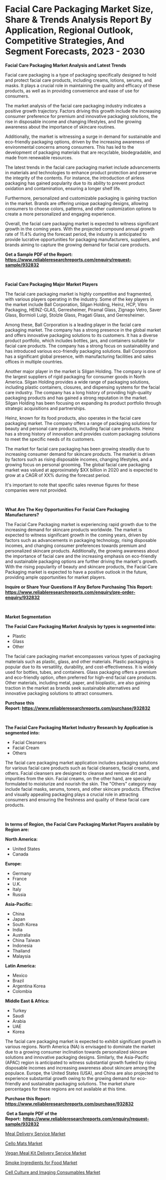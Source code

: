 <p><h1>Facial Care Packaging Market Size, Share & Trends Analysis Report By Application, Regional Outlook, Competitive Strategies, And Segment Forecasts, 2023 - 2030</h1></p><p><strong>Facial Care Packaging Market Analysis and Latest Trends</strong></p>
<p><p>Facial care packaging is a type of packaging specifically designed to hold and protect facial care products, including creams, lotions, serums, and masks. It plays a crucial role in maintaining the quality and efficacy of these products, as well as in providing convenience and ease of use for consumers.</p><p>The market analysis of the facial care packaging industry indicates a positive growth trajectory. Factors driving this growth include the increasing consumer preference for premium and innovative packaging solutions, the rise in disposable income and changing lifestyles, and the growing awareness about the importance of skincare routines.</p><p>Additionally, the market is witnessing a surge in demand for sustainable and eco-friendly packaging options, driven by the increasing awareness of environmental concerns among consumers. This has led to the development of packaging materials that are recyclable, biodegradable, and made from renewable resources.</p><p>The latest trends in the facial care packaging market include advancements in materials and technologies to enhance product protection and preserve the integrity of the contents. For instance, the introduction of airless packaging has gained popularity due to its ability to prevent product oxidation and contamination, ensuring a longer shelf life.</p><p>Furthermore, personalized and customizable packaging is gaining traction in the market. Brands are offering unique packaging designs, allowing consumers to choose colors, patterns, and other customization options to create a more personalized and engaging experience.</p><p>Overall, the facial care packaging market is expected to witness significant growth in the coming years. With the projected compound annual growth rate of 11.4% during the forecast period, the industry is anticipated to provide lucrative opportunities for packaging manufacturers, suppliers, and brands aiming to capture the growing demand for facial care products.</p></p>
<p><strong>Get a Sample PDF of the Report:&nbsp; <a href="https://www.reliableresearchreports.com/enquiry/request-sample/932832">https://www.reliableresearchreports.com/enquiry/request-sample/932832</a></strong></p>
<p>&nbsp;</p>
<p><strong>Facial Care Packaging Major Market Players</strong></p>
<p><p>The facial care packaging market is highly competitive and fragmented, with various players operating in the industry. Some of the key players in the market include Ball Corporation, Silgan Holding, Heinz, HCP, Vitro Packaging, HEINZ-GLAS, Gerresheimer, Piramal Glass, Zignago Vetro, Saver Glass, Bormioli Luigi, Stolzle Glass, Pragati Glass, and Gerresheimer.</p><p>Among these, Ball Corporation is a leading player in the facial care packaging market. The company has a strong presence in the global market and offers innovative packaging solutions to its customers. It has a diverse product portfolio, which includes bottles, jars, and containers suitable for facial care products. The company has a strong focus on sustainability and has introduced various eco-friendly packaging solutions. Ball Corporation has a significant global presence, with manufacturing facilities and sales offices in multiple countries.</p><p>Another major player in the market is Silgan Holding. The company is one of the largest suppliers of rigid packaging for consumer goods in North America. Silgan Holding provides a wide range of packaging solutions, including plastic containers, closures, and dispensing systems for the facial care industry. The company has a long history of providing high-quality packaging products and has gained a strong reputation in the market. Silgan Holding has been focusing on expanding its product portfolio through strategic acquisitions and partnerships.</p><p>Heinz, known for its food products, also operates in the facial care packaging market. The company offers a range of packaging solutions for beauty and personal care products, including facial care products. Heinz has a strong history of innovation and provides custom packaging solutions to meet the specific needs of its customers.</p><p>The market for facial care packaging has been growing steadily due to increasing consumer demand for skincare products. The market is driven by factors such as rising disposable incomes, changing lifestyles, and a growing focus on personal grooming. The global facial care packaging market was valued at approximately $XX billion in 2020 and is expected to grow at a CAGR of XX% during the forecast period.</p><p>It's important to note that specific sales revenue figures for these companies were not provided.</p></p>
<p>&nbsp;</p>
<p><strong>What Are The Key Opportunities For Facial Care Packaging Manufacturers?</strong></p>
<p><p>The Facial Care Packaging market is experiencing rapid growth due to the increasing demand for skincare products worldwide. The market is expected to witness significant growth in the coming years, driven by factors such as advancements in packaging technology, rising disposable incomes, and changing consumer preferences towards premium and personalized skincare products. Additionally, the growing awareness about the importance of facial care and the increasing emphasis on eco-friendly and sustainable packaging options are further driving the market's growth. With the rising popularity of beauty and skincare products, the Facial Care Packaging market is expected to have a positive outlook in the future, providing ample opportunities for market players.</p></p>
<p><strong>Inquire or Share Your Questions If Any Before Purchasing This Report: <a href="https://www.reliableresearchreports.com/enquiry/pre-order-enquiry/932832">https://www.reliableresearchreports.com/enquiry/pre-order-enquiry/932832</a></strong></p>
<p>&nbsp;</p>
<p><strong>Market Segmentation</strong></p>
<p><strong>The Facial Care Packaging Market Analysis by types is segmented into:</strong></p>
<p><ul><li>Plastic</li><li>Glass</li><li>Other</li></ul></p>
<p><p>The facial care packaging market encompasses various types of packaging materials such as plastic, glass, and other materials. Plastic packaging is popular due to its versatility, durability, and cost-effectiveness. It is widely used for bottles, tubes, and containers. Glass packaging offers a premium and eco-friendly option, often preferred for high-end facial care products. Other materials, including metal, paper, and bioplastic, are also gaining traction in the market as brands seek sustainable alternatives and innovative packaging solutions to attract consumers.</p></p>
<p><strong>Purchase this Report:&nbsp;<a href="https://www.reliableresearchreports.com/purchase/932832">https://www.reliableresearchreports.com/purchase/932832</a></strong></p>
<p>&nbsp;</p>
<p><strong>The Facial Care Packaging Market Industry Research by Application is segmented into:</strong></p>
<p><ul><li>Facial Cleansers</li><li>Facial Cream</li><li>Others</li></ul></p>
<p><p>The facial care packaging market application includes packaging solutions for various facial care products such as facial cleansers, facial creams, and others. Facial cleansers are designed to cleanse and remove dirt and impurities from the skin. Facial creams, on the other hand, are specially formulated to moisturize and nourish the skin. The "Others" category may include facial masks, serums, toners, and other skincare products. Effective and visually appealing packaging plays a crucial role in attracting consumers and ensuring the freshness and quality of these facial care products.</p></p>
<p>&nbsp;</p>
<p><strong>In terms of Region, the Facial Care Packaging Market Players available by Region are:</strong></p>
<p>
    <p> <strong> North America: </strong>
        <ul>
            <li>United States</li>
            <li>Canada</li>
        </ul>
        </p> 
    <p> <strong> Europe: </strong>
        <ul>
            <li>Germany</li>
            <li>France</li>
            <li>U.K.</li>
            <li>Italy</li>
            <li>Russia</li>
        </ul>
        </p> 
    <p> <strong> Asia-Pacific: </strong>
        <ul>
            <li>China</li>
            <li>Japan</li>
            <li>South Korea</li>
            <li>India</li>
            <li>Australia</li>
            <li>China Taiwan</li>
            <li>Indonesia</li>
            <li>Thailand</li>
            <li>Malaysia</li>
        </ul>
        </p> 
    <p> <strong> Latin America: </strong>
        <ul>
            <li>Mexico</li>
            <li>Brazil</li>
            <li>Argentina Korea</li>
            <li>Colombia</li>
        </ul>
        </p> 
    <p> <strong> Middle East & Africa: </strong>
        <ul>
            <li>Turkey</li>
            <li>Saudi</li>
            <li>Arabia</li>
            <li>UAE</li>
            <li>Korea</li>
        </ul>
    </p>
    </p>
<p><p>The facial care packaging market is expected to exhibit significant growth in various regions. North America (NA) is envisaged to dominate the market due to a growing consumer inclination towards personalized skincare solutions and innovative packaging designs. Similarly, the Asia-Pacific (APAC) region is anticipated to witness substantial growth fueled by rising disposable incomes and increasing awareness about skincare among the populace. Europe, the United States (USA), and China are also projected to experience substantial growth owing to the growing demand for eco-friendly and sustainable packaging solutions. The market share percentages for these regions are not available at this time.</p></p>
<p><strong>Purchase this Report: <a href="https://www.reliableresearchreports.com/purchase/932832">https://www.reliableresearchreports.com/purchase/932832</a></strong></p>
<p>&nbsp;<strong>Get a Sample PDF of the Report:&nbsp;&nbsp;<a href="https://www.reliableresearchreports.com/enquiry/request-sample/932832">https://www.reliableresearchreports.com/enquiry/request-sample/932832</a></strong></p>
<p><strong></strong></p>
<p><p><a href="https://medium.com/@majorwalker1947/meal-delivery-service-market-size-growth-forecast-2023-2030-116b70381007">Meal Delivery Service Market</a></p><p><a href="https://issuu.com/reportprime-2/docs/cello-mats-market-size-2030.pptx?fr=xKAE9_zU1NQ">Cello Mats Market</a></p><p><a href="https://medium.com/@claudekunze/vegan-meal-kit-delivery-service-market-size-growth-forecast-2023-2030-2452576c2710">Vegan Meal Kit Delivery Service Market</a></p><p><a href="https://www.reportprime.com/smoke-ingredients-for-food-r6019">Smoke Ingredients for Food Market</a></p><p><a href="https://issuu.com/reportprime-2/docs/cell-culture-and-imaging-consumables-market-size-2?fr=xKAE9_zU1NQ">Cell Culture and Imaging Consumables Market</a></p></p>